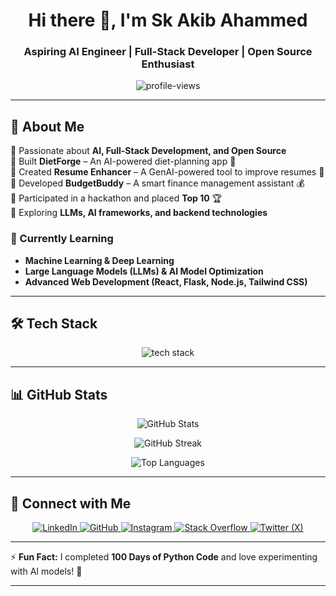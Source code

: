 <h1 align="center">Hi there 👋, I'm Sk Akib Ahammed</h1>
<h3 align="center">Aspiring AI Engineer | Full-Stack Developer | Open Source Enthusiast</h3>

<p align="center">
  <img src="https://komarev.com/ghpvc/?username=AkibDa&label=Profile%20Views&color=0e75b6&style=flat" alt="profile-views" />
</p>

---

## 🚀 About Me  
🔹 Passionate about **AI, Full-Stack Development, and Open Source**  
🔹 Built **DietForge** – An AI-powered diet-planning app 🥗  
🔹 Created **Resume Enhancer** – A GenAI-powered tool to improve resumes 📄  
🔹 Developed **BudgetBuddy** – A smart finance management assistant 💰  
🔹 Participated in a hackathon and placed **Top 10** 🏆  
🔹 Exploring **LLMs, AI frameworks, and backend technologies**  

### 🌱 Currently Learning  
- **Machine Learning & Deep Learning**  
- **Large Language Models (LLMs) & AI Model Optimization**  
- **Advanced Web Development (React, Flask, Node.js, Tailwind CSS)**  

---

## 🛠️ Tech Stack

<p align="center">
  <img src="https://skillicons.dev/icons?i=python,django,flask,java,js,react,nodejs,tailwind,mongodb,git,docker" alt="tech stack" />
</p>

---

## 📊 GitHub Stats  

<p align="center">
  <img src="https://github-readme-stats.vercel.app/api?username=AkibDa&show_icons=true&theme=tokyonight" alt="GitHub Stats" />
</p>

<p align="center">
  <img src="https://github-readme-streak-stats.herokuapp.com/?user=AkibDa&theme=tokyonight" alt="GitHub Streak" />
</p>

<p align="center">
  <img src="https://github-readme-stats.vercel.app/api/top-langs/?username=AkibDa&layout=compact&theme=tokyonight" alt="Top Languages" />
</p>

---

## 🔗 Connect with Me

<p align="center">
  <a href="https://www.linkedin.com/in/sk-akib-ahammed/">
    <img src="https://img.shields.io/badge/LinkedIn-Connect-blue?style=for-the-badge&logo=linkedin" alt="LinkedIn" />
  </a>
  <a href="https://github.com/AkibDa">
    <img src="https://img.shields.io/badge/GitHub-Follow-black?style=for-the-badge&logo=github" alt="GitHub" />
  </a>
  <a href="https://www.instagram.com/_akib.shann_/">
    <img src="https://img.shields.io/badge/Instagram-Follow-E4405F?style=for-the-badge&logo=instagram&logoColor=white" alt="Instagram" />
  </a>
  <a href="https://stackoverflow.com/users/29646908/sk-akib-ahammed">
    <img src="https://img.shields.io/badge/Stack%20Overflow-Profile-F58025?style=for-the-badge&logo=stackoverflow&logoColor=white" alt="Stack Overflow" />
  </a>
  <a href="https://x.com/sk_ahammed61764">
    <img src="https://img.shields.io/badge/Twitter-Follow-1DA1F2?style=for-the-badge&logo=twitter&logoColor=white" alt="Twitter (X)" />
  </a>
</p>

---

⚡ **Fun Fact:** I completed **100 Days of Python Code** and love experimenting with AI models! 🚀  

---
